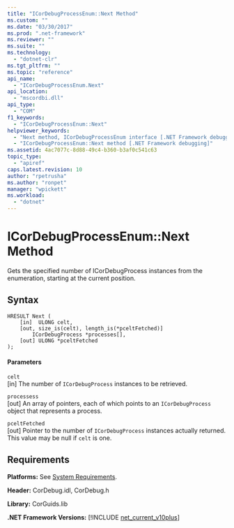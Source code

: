 ```yaml
---
title: "ICorDebugProcessEnum::Next Method"
ms.custom: ""
ms.date: "03/30/2017"
ms.prod: ".net-framework"
ms.reviewer: ""
ms.suite: ""
ms.technology: 
  - "dotnet-clr"
ms.tgt_pltfrm: ""
ms.topic: "reference"
api_name: 
  - "ICorDebugProcessEnum.Next"
api_location: 
  - "mscordbi.dll"
api_type: 
  - "COM"
f1_keywords: 
  - "ICorDebugProcessEnum::Next"
helpviewer_keywords: 
  - "Next method, ICorDebugProcessEnum interface [.NET Framework debugging]"
  - "ICorDebugProcessEnum::Next method [.NET Framework debugging]"
ms.assetid: 4ac7077c-8d88-49c4-b360-b3af0c541c63
topic_type: 
  - "apiref"
caps.latest.revision: 10
author: "rpetrusha"
ms.author: "ronpet"
manager: "wpickett"
ms.workload: 
  - "dotnet"
---
```

# ICorDebugProcessEnum::Next Method
Gets the specified number of ICorDebugProcess instances from the enumeration, starting at the current position.  
  
## Syntax  
  
```  
HRESULT Next (  
    [in]  ULONG celt,  
    [out, size_is(celt), length_is(*pceltFetched)]  
        ICorDebugProcess *processes[],  
    [out] ULONG *pceltFetched  
);  
```  
  
#### Parameters  
 `celt`  
 [in] The number of `ICorDebugProcess` instances to be retrieved.  
  
 `processess`  
 [out] An array of pointers, each of which points to an `ICorDebugProcess` object that represents a process.  
  
 `pceltFetched`  
 [out] Pointer to the number of `ICorDebugProcess` instances actually returned. This value may be null if `celt` is one.  
  
## Requirements  
 **Platforms:** See [System Requirements](../../../../docs/framework/get-started/system-requirements.md).  
  
 **Header:** CorDebug.idl, CorDebug.h  
  
 **Library:** CorGuids.lib  
  
 **.NET Framework Versions:** [!INCLUDE [net_current_v10plus](../../../../includes/net-current-v10plus-md.md)]
